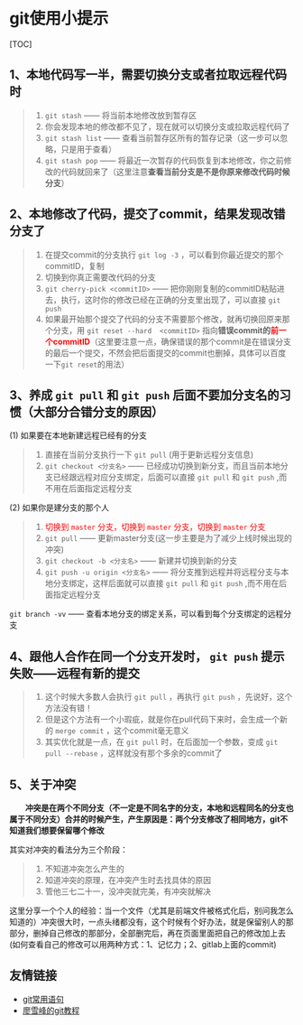 # git使用小提示

[TOC]

## 1、本地代码写一半，需要切换分支或者拉取远程代码时

> 1. `git stash`  —— 将当前本地修改放到暂存区
> 2. 你会发现本地的修改都不见了，现在就可以切换分支或拉取远程代码了
> 3. `git stash list` —— 查看当前暂存区所有的暂存记录（这一步可以忽略，只是用于查看）
> 4. `git stash pop` —— 将最近一次暂存的代码恢复到本地修改，你之前修改的代码就回来了（这里注意**查看当前分支是不是你原来修改代码时候分支**）

## 2、本地修改了代码，提交了commit，结果发现改错分支了

> 1. 在提交commit的分支执行 `git log -3` ，可以看到你最近提交的那个commitID，复制
> 2. 切换到你真正需要改代码的分支
> 3. `git cherry-pick <commitID>` —— 把你刚刚复制的commitID粘贴进去，执行，这时你的修改已经在正确的分支里出现了，可以直接 `git push`
> 4. 如果最开始那个提交了代码的分支不需要那个修改，就再切换回原来那个分支，用 `git reset --hard  <commitID>` 指向**错误commit的<font color=red>前一个commitID</font>**（这里要注意一点，确保错误的那个commit是在错误分支的最后一个提交，不然会把后面提交的commit也删掉，具体可以百度一下`git reset`的用法）

## 3、养成 `git pull` 和 `git push` 后面不要加分支名的习惯（大部分合错分支的原因）

(1) 如果要在本地新建远程已经有的分支

> 1. 直接在当前分支执行一下 `git pull` (用于更新远程分支信息)
> 2. `git checkout <分支名>` —— 已经成功切换到新分支，而且当前本地分支已经跟远程对应分支绑定，后面可以直接 `git pull` 和 `git push` ,而不用在后面指定远程分支

(2) 如果你是建分支的那个人

> 1. <font color=red>切换到 `master` 分支，切换到 `master` 分支，切换到 `master` 分支</font>
> 2. `git pull` —— 更新master分支(这一步主要是为了减少上线时候出现的冲突)
> 3. `git checkout -b <分支名>` —— 新建并切换到新的分支
> 4. `git push -u origin <分支名>` —— 将分支推到远程并将远程分支与本地分支绑定，这样后面就可以直接 `git pull` 和 `git push` ,而不用在后面指定远程分支

`git branch -vv` —— 查看本地分支的绑定关系，可以看到每个分支绑定的远程分支

## 4、跟他人合作在同一个分支开发时， `git push` 提示失败——远程有新的提交

> 1. 这个时候大多数人会执行 `git pull` ，再执行 `git push` ，先说好，这个方法没有错！
> 2. 但是这个方法有一个小瑕疵，就是你在pull代码下来时，会生成一个新的 `merge commit` ，这个commit毫无意义
> 3. 其实优化就是一点，在 `git pull` 时，在后面加一个参数，变成 `git pull --rebase` ，这样就没有那个多余的commit了

## 5、关于冲突

&ensp;&ensp;&ensp;&ensp;**冲突是在两个不同分支（不一定是不同名字的分支，本地和远程同名的分支也属于不同分支）合并的时候产生，产生原因是：两个分支修改了相同地方，git不知道我们想要保留哪个修改**

其实对冲突的看法分为三个阶段：

> 1. 不知道冲突怎么产生的
> 2. 知道冲突的原理，在冲突产生时去找具体的原因
> 3. 管他三七二十一，没冲突就完美，有冲突就解决

这里分享一个个人的经验：当一个文件（尤其是前端文件被格式化后，别问我怎么知道的）冲突很大时，一点头绪都没有，这个时候有个好办法，就是保留别人的那部分，删掉自己修改的那部分，全部删完后，再在页面里面把自己的修改加上去(如何查看自己的修改可以用两种方式：1、记忆力；2、gitlab上面的commit)

## 友情链接

- [git常用语句](https://github.github.com/training-kit/downloads/zh_CN/github-git-cheat-sheet/)
- [廖雪峰的git教程](https://www.liaoxuefeng.com/wiki/896043488029600)
